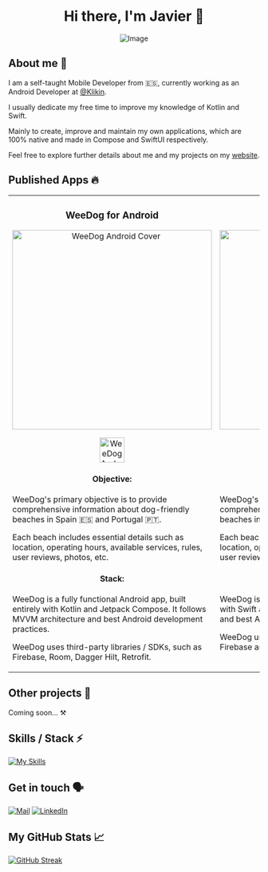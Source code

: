 <div align="center">

# Hi there, I'm Javier 👋

![Image](https://github.com/jarg-147/jarg-147/assets/101630863/ba7e1941-d0ba-40ed-9722-615eea85d281)

</div>

## About me 🙂

I am a self-taught Mobile Developer from 🇪🇸, currently working as an Android Developer at [@Klikin](https://www.klikin.com/).

I usually dedicate my free time to improve my knowledge of Kotlin and Swift.

Mainly to create, improve and maintain my own applications, which are 100% native and made in Compose and SwiftUI
respectively.

Feel free to explore further details about me and my projects on my [website](https://jarg-147.github.io/).

## Published Apps 🔥

<table>  
<tr style="vertical-align:top">
<td width="50%">
<h3 align="center">WeeDog for Android</h3>
<div align="center">
<img src="https://github.com/jarg-147/jarg-147/assets/101630863/491a1c39-55a8-4b06-ad80-5985b30b6824" width="400" alt="WeeDog Android Cover">
<p>
<a href="https://play.google.com/store/apps/details?id=com.bitbiird.weedog" target="_blank">
<img src="https://github-production-user-asset-6210df.s3.amazonaws.com/101630863/262811167-3cab662c-4e28-4cfe-a240-cf0fed0d7386.png" height="50" alt="WeeDog Android Cover">
</a>
</p>
</div>
<div align="center">
<h4>Objective:</h4>
</div>      
<p>WeeDog's primary objective is to provide comprehensive information about dog-friendly beaches in Spain 🇪🇸 and Portugal 🇵🇹.</p>
<p>Each beach includes essential details such as location, operating hours, available services, rules, user reviews, photos, etc.</p>
<div align="center">
<h4>Stack:</h4>
</div>      
<p>WeeDog is a fully functional Android app, built entirely with Kotlin and Jetpack Compose. It follows MVVM architecture and best Android development practices.<p>
<p>WeeDog uses third-party libraries / SDKs, such as Firebase, Room, Dagger Hilt, Retrofit.</p>
</td>
<td width="50%">
<h3 align="center">WeeDog for iOS</h3>
<div align="center">
<img src="https://github.com/jarg-147/jarg-147/assets/101630863/4ce240fe-b495-46c7-8adb-8a59f5ba4d16" width="400" alt="WeeDog Android Cover">
<p>
<a href="https://apps.apple.com/es/app/weedog-playas-para-perros/id6451301481" target="_blank">
<img src="https://github-production-user-asset-6210df.s3.amazonaws.com/101630863/262811169-29b32577-e8d9-452f-8227-2e32c4dbf4ee.png" height="50" alt="WeeDog Android Cover">
</a>
</p>
</div>
<div align="center">
<h4>Objective:</h4>
</div>      
<p>WeeDog's primary objective is to provide comprehensive information about dog-friendly beaches in Spain 🇪🇸 and Portugal 🇵🇹.</p>
<p>Each beach includes essential details such as location, operating hours, available services, rules, user reviews, photos, etc.</p>
<div align="center">
<h4>Stack:</h4>
</div>      
<p>WeeDog is a fully functional iOS app, built entirely with Swift and SwiftUI. It follows MVVM architecture and best Apple development practices.<p>
<p>WeeDog uses third-party libraries / SDKs, such as Firebase and Realm.</p>
</td>
</tr>
</table>

## Other projects 👀

Coming soon... ⚒️

## Skills / Stack ⚡️

[![My Skills](https://skillicons.dev/icons?i=kotlin,swift,androidstudio,idea,ktor,gradle,firebase,git,github,postman)](https://skillicons.dev)

## Get in touch 🗣️

[![Mail](https://play-lh.googleusercontent.com/KSuaRLiI_FlDP8cM4MzJ23ml3og5Hxb9AapaGTMZ2GgR103mvJ3AAnoOFz1yheeQBBI=w46-h46-rw)](mailto:contact@jarg147.com)
[![LinkedIn](https://skillicons.dev/icons?i=linkedin)](https://www.linkedin.com/in/javier-romero-gil/)

## My GitHub Stats 📈

[![GitHub Streak](https://streak-stats.demolab.com?user=jarg-147&theme=material-palenight&border_radius=8&mode=weekly)](https://git.io/streak-stats)
